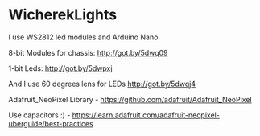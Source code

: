 # WicherekLights

I use WS2812 led modules and Arduino Nano.


8-bit Modules for chassis:
http://got.by/5dwq09

1-bit Leds:
http://got.by/5dwpxj

And I use 60 degrees lens for LEDs
http://got.by/5dwqj4


Adafruit_NeoPixel Library - https://github.com/adafruit/Adafruit_NeoPixel

Use capacitors :) - https://learn.adafruit.com/adafruit-neopixel-uberguide/best-practices
